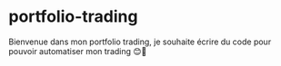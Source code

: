 # portfolio-trading
Bienvenue dans mon portfolio trading, je souhaite écrire du code pour pouvoir automatiser mon trading 😊🚀
